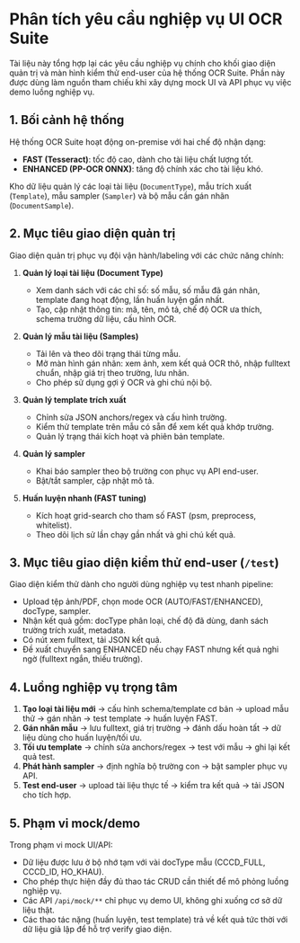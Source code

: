 # Phân tích yêu cầu nghiệp vụ UI OCR Suite

Tài liệu này tổng hợp lại các yêu cầu nghiệp vụ chính cho khối giao diện quản trị và màn hình kiểm thử end-user của hệ thống OCR Suite. Phần này được dùng làm nguồn tham chiếu khi xây dựng mock UI và API phục vụ việc demo luồng nghiệp vụ.

## 1. Bối cảnh hệ thống

Hệ thống OCR Suite hoạt động on-premise với hai chế độ nhận dạng:

- **FAST (Tesseract)**: tốc độ cao, dành cho tài liệu chất lượng tốt.
- **ENHANCED (PP-OCR ONNX)**: tăng độ chính xác cho tài liệu khó.

Kho dữ liệu quản lý các loại tài liệu (`DocumentType`), mẫu trích xuất (`Template`), mẫu sampler (`Sampler`) và bộ mẫu cần gán nhãn (`DocumentSample`).

## 2. Mục tiêu giao diện quản trị

Giao diện quản trị phục vụ đội vận hành/labeling với các chức năng chính:

1. **Quản lý loại tài liệu (Document Type)**
   - Xem danh sách với các chỉ số: số mẫu, số mẫu đã gán nhãn, template đang hoạt động, lần huấn luyện gần nhất.
   - Tạo, cập nhật thông tin: mã, tên, mô tả, chế độ OCR ưa thích, schema trường dữ liệu, cấu hình OCR.

2. **Quản lý mẫu tài liệu (Samples)**
   - Tải lên và theo dõi trạng thái từng mẫu.
   - Mở màn hình gán nhãn: xem ảnh, xem kết quả OCR thô, nhập fulltext chuẩn, nhập giá trị theo trường, lưu nhãn.
   - Cho phép sử dụng gợi ý OCR và ghi chú nội bộ.

3. **Quản lý template trích xuất**
   - Chỉnh sửa JSON anchors/regex và cấu hình trường.
   - Kiểm thử template trên mẫu có sẵn để xem kết quả khớp trường.
   - Quản lý trạng thái kích hoạt và phiên bản template.

4. **Quản lý sampler**
   - Khai báo sampler theo bộ trường con phục vụ API end-user.
   - Bật/tắt sampler, cập nhật mô tả.

5. **Huấn luyện nhanh (FAST tuning)**
   - Kích hoạt grid-search cho tham số FAST (psm, preprocess, whitelist).
   - Theo dõi lịch sử lần chạy gần nhất và ghi chú kết quả.

## 3. Mục tiêu giao diện kiểm thử end-user (`/test`)

Giao diện kiểm thử dành cho người dùng nghiệp vụ test nhanh pipeline:

- Upload tệp ảnh/PDF, chọn mode OCR (AUTO/FAST/ENHANCED), docType, sampler.
- Nhận kết quả gồm: docType phân loại, chế độ đã dùng, danh sách trường trích xuất, metadata.
- Có nút xem fulltext, tải JSON kết quả.
- Đề xuất chuyển sang ENHANCED nếu chạy FAST nhưng kết quả nghi ngờ (fulltext ngắn, thiếu trường).

## 4. Luồng nghiệp vụ trọng tâm

1. **Tạo loại tài liệu mới** → cấu hình schema/template cơ bản → upload mẫu thử → gán nhãn → test template → huấn luyện FAST.
2. **Gán nhãn mẫu** → lưu fulltext, giá trị trường → đánh dấu hoàn tất → dữ liệu dùng cho huấn luyện/tối ưu.
3. **Tối ưu template** → chỉnh sửa anchors/regex → test với mẫu → ghi lại kết quả test.
4. **Phát hành sampler** → định nghĩa bộ trường con → bật sampler phục vụ API.
5. **Test end-user** → upload tài liệu thực tế → kiểm tra kết quả → tải JSON cho tích hợp.

## 5. Phạm vi mock/demo

Trong phạm vi mock UI/API:

- Dữ liệu được lưu ở bộ nhớ tạm với vài docType mẫu (CCCD_FULL, CCCD_ID, HO_KHAU).
- Cho phép thực hiện đầy đủ thao tác CRUD cần thiết để mô phỏng luồng nghiệp vụ.
- Các API `/api/mock/**` chỉ phục vụ demo UI, không ghi xuống cơ sở dữ liệu thật.
- Các thao tác nặng (huấn luyện, test template) trả về kết quả tức thời với dữ liệu giả lập để hỗ trợ verify giao diện.

